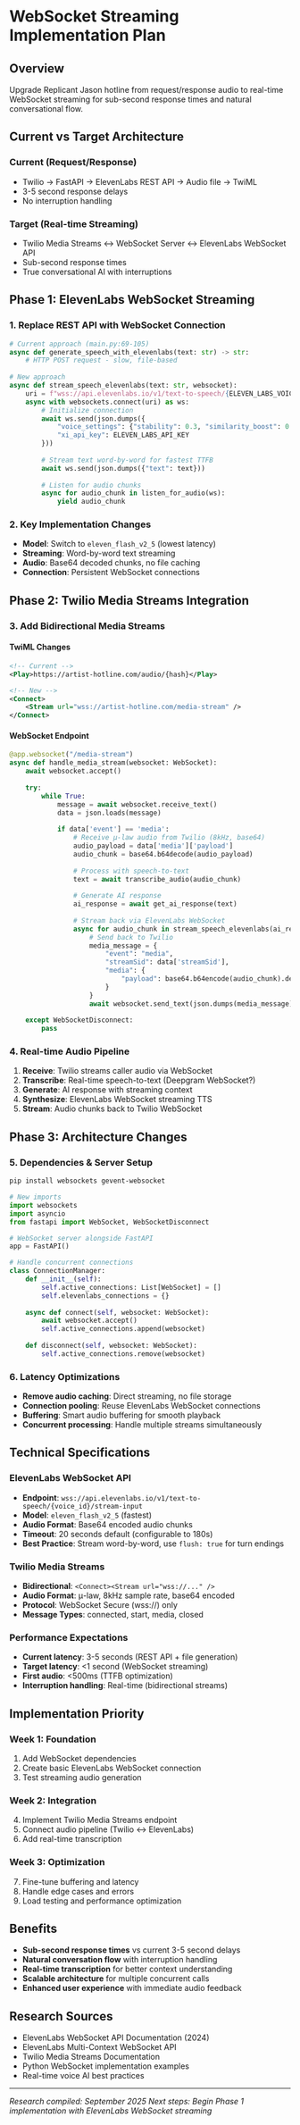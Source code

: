# WebSocket Streaming Implementation Plan

## Overview
Upgrade Replicant Jason hotline from request/response audio to real-time WebSocket streaming for sub-second response times and natural conversational flow.

## Current vs Target Architecture

### Current (Request/Response)
- Twilio → FastAPI → ElevenLabs REST API → Audio file → TwiML
- 3-5 second response delays
- No interruption handling

### Target (Real-time Streaming) 
- Twilio Media Streams ↔ WebSocket Server ↔ ElevenLabs WebSocket API
- Sub-second response times
- True conversational AI with interruptions

## Phase 1: ElevenLabs WebSocket Streaming

### 1. Replace REST API with WebSocket Connection
```python
# Current approach (main.py:69-105)
async def generate_speech_with_elevenlabs(text: str) -> str:
    # HTTP POST request - slow, file-based
    
# New approach
async def stream_speech_elevenlabs(text: str, websocket):
    uri = f"wss://api.elevenlabs.io/v1/text-to-speech/{ELEVEN_LABS_VOICE_ID}/stream-input?model_id=eleven_flash_v2_5"
    async with websockets.connect(uri) as ws:
        # Initialize connection
        await ws.send(json.dumps({
            "voice_settings": {"stability": 0.3, "similarity_boost": 0.75},
            "xi_api_key": ELEVEN_LABS_API_KEY
        }))
        
        # Stream text word-by-word for fastest TTFB
        await ws.send(json.dumps({"text": text}))
        
        # Listen for audio chunks
        async for audio_chunk in listen_for_audio(ws):
            yield audio_chunk
```

### 2. Key Implementation Changes
- **Model**: Switch to `eleven_flash_v2_5` (lowest latency)
- **Streaming**: Word-by-word text streaming 
- **Audio**: Base64 decoded chunks, no file caching
- **Connection**: Persistent WebSocket connections

## Phase 2: Twilio Media Streams Integration

### 3. Add Bidirectional Media Streams

#### TwiML Changes
```xml
<!-- Current -->
<Play>https://artist-hotline.com/audio/{hash}</Play>

<!-- New -->
<Connect>
    <Stream url="wss://artist-hotline.com/media-stream" />
</Connect>
```

#### WebSocket Endpoint
```python
@app.websocket("/media-stream")
async def handle_media_stream(websocket: WebSocket):
    await websocket.accept()
    
    try:
        while True:
            message = await websocket.receive_text()
            data = json.loads(message)
            
            if data['event'] == 'media':
                # Receive μ-law audio from Twilio (8kHz, base64)
                audio_payload = data['media']['payload']
                audio_chunk = base64.b64decode(audio_payload)
                
                # Process with speech-to-text
                text = await transcribe_audio(audio_chunk)
                
                # Generate AI response
                ai_response = await get_ai_response(text)
                
                # Stream back via ElevenLabs WebSocket
                async for audio_chunk in stream_speech_elevenlabs(ai_response):
                    # Send back to Twilio
                    media_message = {
                        "event": "media",
                        "streamSid": data['streamSid'],
                        "media": {
                            "payload": base64.b64encode(audio_chunk).decode()
                        }
                    }
                    await websocket.send_text(json.dumps(media_message))
                    
    except WebSocketDisconnect:
        pass
```

### 4. Real-time Audio Pipeline
1. **Receive**: Twilio streams caller audio via WebSocket
2. **Transcribe**: Real-time speech-to-text (Deepgram WebSocket?)
3. **Generate**: AI response with streaming context
4. **Synthesize**: ElevenLabs WebSocket streaming TTS
5. **Stream**: Audio chunks back to Twilio WebSocket

## Phase 3: Architecture Changes

### 5. Dependencies & Server Setup
```bash
pip install websockets gevent-websocket
```

```python
# New imports
import websockets
import asyncio
from fastapi import WebSocket, WebSocketDisconnect

# WebSocket server alongside FastAPI
app = FastAPI()

# Handle concurrent connections
class ConnectionManager:
    def __init__(self):
        self.active_connections: List[WebSocket] = []
        self.elevenlabs_connections = {}
    
    async def connect(self, websocket: WebSocket):
        await websocket.accept()
        self.active_connections.append(websocket)
    
    def disconnect(self, websocket: WebSocket):
        self.active_connections.remove(websocket)
```

### 6. Latency Optimizations
- **Remove audio caching**: Direct streaming, no file storage
- **Connection pooling**: Reuse ElevenLabs WebSocket connections
- **Buffering**: Smart audio buffering for smooth playback
- **Concurrent processing**: Handle multiple streams simultaneously

## Technical Specifications

### ElevenLabs WebSocket API
- **Endpoint**: `wss://api.elevenlabs.io/v1/text-to-speech/{voice_id}/stream-input`
- **Model**: `eleven_flash_v2_5` (fastest)
- **Audio Format**: Base64 encoded audio chunks
- **Timeout**: 20 seconds default (configurable to 180s)
- **Best Practice**: Stream word-by-word, use `flush: true` for turn endings

### Twilio Media Streams
- **Bidirectional**: `<Connect><Stream url="wss://..." />`
- **Audio Format**: μ-law, 8kHz sample rate, base64 encoded
- **Protocol**: WebSocket Secure (wss://) only
- **Message Types**: connected, start, media, closed

### Performance Expectations
- **Current latency**: 3-5 seconds (REST API + file generation)
- **Target latency**: <1 second (WebSocket streaming)
- **First audio**: <500ms (TTFB optimization)
- **Interruption handling**: Real-time (bidirectional streams)

## Implementation Priority

### Week 1: Foundation
1. Add WebSocket dependencies
2. Create basic ElevenLabs WebSocket connection
3. Test streaming audio generation

### Week 2: Integration  
4. Implement Twilio Media Streams endpoint
5. Connect audio pipeline (Twilio ↔ ElevenLabs)
6. Add real-time transcription

### Week 3: Optimization
7. Fine-tune buffering and latency
8. Handle edge cases and errors
9. Load testing and performance optimization

## Benefits
- **Sub-second response times** vs current 3-5 second delays
- **Natural conversation flow** with interruption handling
- **Real-time transcription** for better context understanding
- **Scalable architecture** for multiple concurrent calls
- **Enhanced user experience** with immediate audio feedback

## Research Sources
- ElevenLabs WebSocket API Documentation (2024)
- ElevenLabs Multi-Context WebSocket API
- Twilio Media Streams Documentation
- Python WebSocket implementation examples
- Real-time voice AI best practices

---
*Research compiled: September 2025*
*Next steps: Begin Phase 1 implementation with ElevenLabs WebSocket streaming*